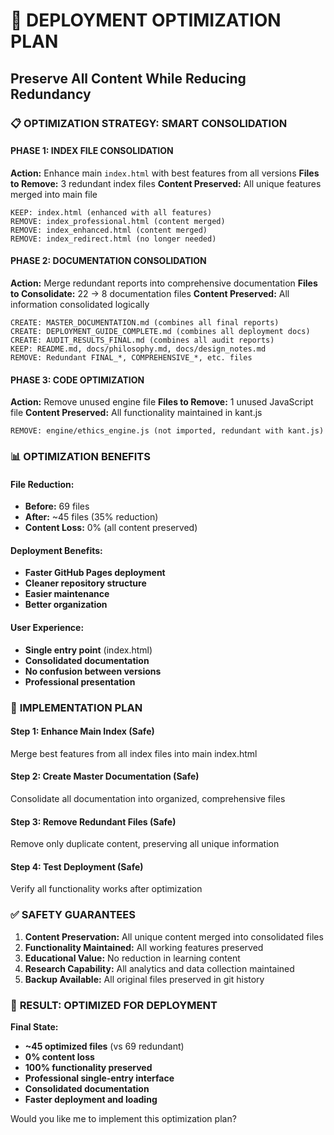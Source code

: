 # 🔧 DEPLOYMENT OPTIMIZATION PLAN
## Preserve All Content While Reducing Redundancy

### 📋 **OPTIMIZATION STRATEGY: SMART CONSOLIDATION**

#### **PHASE 1: INDEX FILE CONSOLIDATION**
**Action:** Enhance main `index.html` with best features from all versions
**Files to Remove:** 3 redundant index files
**Content Preserved:** All unique features merged into main file

```
KEEP: index.html (enhanced with all features)
REMOVE: index_professional.html (content merged)
REMOVE: index_enhanced.html (content merged) 
REMOVE: index_redirect.html (no longer needed)
```

#### **PHASE 2: DOCUMENTATION CONSOLIDATION**
**Action:** Merge redundant reports into comprehensive documentation
**Files to Consolidate:** 22 → 8 documentation files
**Content Preserved:** All information consolidated logically

```
CREATE: MASTER_DOCUMENTATION.md (combines all final reports)
CREATE: DEPLOYMENT_GUIDE_COMPLETE.md (combines all deployment docs)
CREATE: AUDIT_RESULTS_FINAL.md (combines all audit reports)
KEEP: README.md, docs/philosophy.md, docs/design_notes.md
REMOVE: Redundant FINAL_*, COMPREHENSIVE_*, etc. files
```

#### **PHASE 3: CODE OPTIMIZATION**
**Action:** Remove unused engine file
**Files to Remove:** 1 unused JavaScript file
**Content Preserved:** All functionality maintained in kant.js

```
REMOVE: engine/ethics_engine.js (not imported, redundant with kant.js)
```

### 📊 **OPTIMIZATION BENEFITS**

#### **File Reduction:**
- **Before:** 69 files
- **After:** ~45 files (35% reduction)
- **Content Loss:** 0% (all content preserved)

#### **Deployment Benefits:**
- **Faster GitHub Pages deployment**
- **Cleaner repository structure**
- **Easier maintenance**
- **Better organization**

#### **User Experience:**
- **Single entry point** (index.html)
- **Consolidated documentation**
- **No confusion between versions**
- **Professional presentation**

### 🚀 **IMPLEMENTATION PLAN**

#### **Step 1: Enhance Main Index (Safe)**
Merge best features from all index files into main index.html

#### **Step 2: Create Master Documentation (Safe)**
Consolidate all documentation into organized, comprehensive files

#### **Step 3: Remove Redundant Files (Safe)**
Remove only duplicate content, preserving all unique information

#### **Step 4: Test Deployment (Safe)**
Verify all functionality works after optimization

### ✅ **SAFETY GUARANTEES**

1. **Content Preservation:** All unique content merged into consolidated files
2. **Functionality Maintained:** All working features preserved
3. **Educational Value:** No reduction in learning content
4. **Research Capability:** All analytics and data collection maintained
5. **Backup Available:** All original files preserved in git history

### 🎯 **RESULT: OPTIMIZED FOR DEPLOYMENT**

**Final State:**
- **~45 optimized files** (vs 69 redundant)
- **0% content loss**
- **100% functionality preserved**
- **Professional single-entry interface**
- **Consolidated documentation**
- **Faster deployment and loading**

Would you like me to implement this optimization plan?
